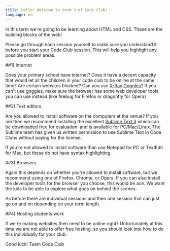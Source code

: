 ```yaml
---
title: Hello! Welcome to term 3 of Code Club!
language: en
---
```


In this term we're going to be learning about HTML and CSS. These are the building blocks of the web!

Please go through each session yourself to make sure you understand it before you start your Code Club session. This will help you highlight any possible problem areas.


##1) Internet

Does your primary school have internet? Does it have a decent capacity that would let all the children in your code club to be online at the same time? Are certain websites blocked? Can you use [X-Ray Goggles?](http://goggles.webmaker.org/) If you can't use goggles, make sure the browser has some web developer tools you can use instead (like firebug for Firefox or dragonfly for Opera)



##2) Text editors

Are you allowed to install software on the computers at the venue? If you are then we recommend installing the excellent [Sublime Text 3](http://www.sublimetext.com/3) which can be downloaded free for evaluation  and is available for PC/Mac/Linux. The Sublime team has given us written permission to use Sublime Text in Code Clubs without paying for the license.

If you're not allowed to install software than use Notepad for PC or TextEdit for Mac, but these do not have syntax highlighting.



##3) Browsers

Again this depends on whether you're allowed to install software, but we recommend using one of Firefox, Chrome, or Opera. If you can also install the developer tools for the browser you choose, this would be ace. We want the kids to be able to explore what goes on behind the scenes.

As before there are individual sessions and then one session that can just go on and on depending on your term length.



##4) Hosting students work

If we're making websites then need to be online right? Unfortunately at this time we are not able to offer free hosting, so you should look into how to do this individually for your club.


Good luck!
Team Code Club

